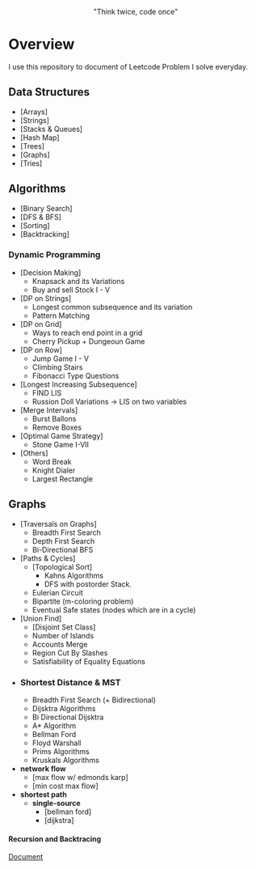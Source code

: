 <p align="center">"Think twice, code once"</p>

# Overview

I use this repository to document of Leetcode Problem I solve everyday.


##  Data Structures

- [Arrays]
- [Strings]
- [Stacks & Queues]
- [Hash Map]
- [Trees]
- [Graphs]
- [Tries]

## Algorithms

- [Binary Search]
- [DFS & BFS]
- [Sorting]
- [Backtracking]

###  Dynamic Programming

- [Decision Making]
  - Knapsack and its Variations
  - Buy and sell Stock I - V
- [DP on Strings]
  - Longest common subsequence and its variation
  - Pattern Matching
- [DP on Grid]
  - Ways to reach end point in a grid
  - Cherry Pickup + Dungeoun Game
- [DP on Row]
  - Jump Game I - V
  - Climbing Stairs
  - Fibonacci Type Questions
- [Longest Increasing Subsequence]
  - FIND LIS
  - Russion Doll Variations -> LIS on two variables
- [Merge Intervals]
  - Burst Ballons
  - Remove Boxes
- [Optimal Game Strategy]
  - Stone Game I-VII
- [Others]
  - Word Break
  - Knight Dialer
  - Largest Rectangle

##  Graphs

- [Traversals on Graphs]
  - Breadth First Search
  - Depth First Search
  - Bi-Directional BFS
- [Paths & Cycles]
  - [Topological Sort]
    - Kahns Algorithms
    - DFS with postorder Stack.
  - Eulerian Circuit
  - Bipartite (m-coloring problem)
  - Eventual Safe states (nodes which are in a cycle)
- [Union Find]
  - [Disjoint Set Class]
  - Number of Islands
  - Accounts Merge
  - Region Cut By Slashes
  - Satisfiability of Equality Equations
- ### Shortest Distance & MST
  - Breadth First Search (+ Bidirectional)
  - Dijsktra Algorithms
  - Bi Directional Dijsktra
  - A\* Algorithm
  - Bellman Ford
  - Floyd Warshall
  - Prims Algorithms
  - Kruskals Algorithms
- **network flow**
  - [max flow w/ edmonds karp]
  - [min cost max flow]
- **shortest path**
  - **single-source**
    - [bellman ford]
    - [dijkstra]
    <!-- - **all-pairs** -->

      
<h4>Recursion and Backtracing</h4>

[Document](https://drive.google.com/file/d/1LNsD1Dtf5z9tCj2MZzQnXU4yMZjjyAnL/view?usp=sharing) 


